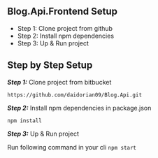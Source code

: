 ## Blog.Api.Frontend Setup

 - Step 1:  Clone project from github
 - Step 2:  Install npm dependencies
 - Step 3:  Up & Run project


## Step by Step Setup
***Step 1:*** Clone project from bitbucket

```https://github.com/daidorian09/Blog.Api.git ```

***Step 2:*** Install npm dependencies in package.json

```npm install```

***Step 3:*** Up & Run project

Run following command in your cli ```npm start```